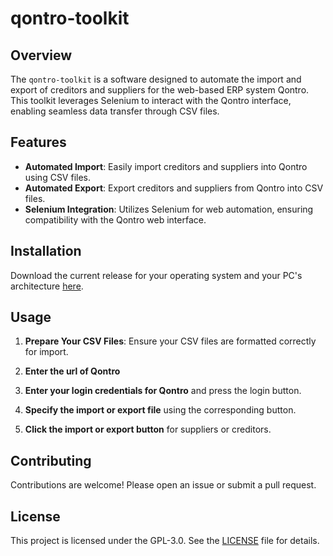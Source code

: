 # qontro-toolkit

## Overview

The `qontro-toolkit` is a software designed to automate the import and export of creditors and suppliers for the web-based ERP system Qontro. This toolkit leverages Selenium to interact with the Qontro interface, enabling seamless data transfer through CSV files.

## Features

- **Automated Import**: Easily import creditors and suppliers into Qontro using CSV files.
- **Automated Export**: Export creditors and suppliers from Qontro into CSV files.
- **Selenium Integration**: Utilizes Selenium for web automation, ensuring compatibility with the Qontro web interface.

## Installation

Download the current release for your operating system and your PC's architecture [here](https://github.com/jm-goldacker/qontro_toolkit/releases).

## Usage

1. **Prepare Your CSV Files**: Ensure your CSV files are formatted correctly for import.

2. **Enter the url of Qontro**

3. **Enter your login credentials for Qontro** and press the login button.

5. **Specify the import or export file** using the corresponding button.

6. **Click the import or export button** for suppliers or creditors. 

## Contributing

Contributions are welcome! Please open an issue or submit a pull request.

## License

This project is licensed under the GPL-3.0. See the [LICENSE](LICENSE) file for details.

